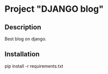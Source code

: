 # Project "DJANGO blog"

## Description

Best blog on django.

## Installation

pip install -r requirements.txt




